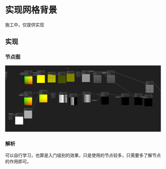 # 实现网格背景
施工中，仅提供实现

## 实现

### 节点图
![alt text](static/gridbackground.png)

### 解析

可以自行学习，也算是入门级别的效果，只是使用的节点较多，只需要多了解节点的作用即可。